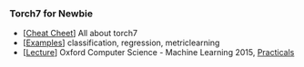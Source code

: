 
### Torch7 for Newbie
- [[Cheat Cheet](https://github.com/torch/torch7/wiki/Cheatsheet)] All about torch7
- [[Examples](https://github.com/soumith/kaggle_retinopathy_starter.torch)] classification, regression, metriclearning
- [[Lecture](https://www.cs.ox.ac.uk/people/nando.defreitas/machinelearning/)] Oxford Computer Science - Machine Learning 2015, [Practicals](https://github.com/oxford-cs-ml-2015)
